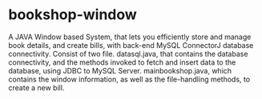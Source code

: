 # bookshop-window
A JAVA Window based System, that lets you efficiently store and manage book details, and create bills, with back-end MySQL ConnectorJ database connectivity.
Consist of two file.
datasql.java, that contains the database connectivity, and the methods invoked to fetch and insert data to the database, using JDBC to MySQL Server.
mainbookshop.java, which contains the window information, as well as the file-handling methods, to create a new bill.
